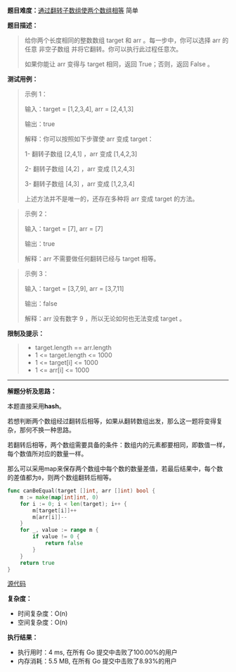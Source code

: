 
**题目难度：**[通过翻转子数组使两个数组相等](https://leetcode.cn/problems/make-two-arrays-equal-by-reversing-sub-arrays/) 简单

**题目描述：**

> 给你两个长度相同的整数数组 target 和 arr 。每一步中，你可以选择 arr 的任意 非空子数组 并将它翻转。你可以执行此过程任意次。
>
> 如果你能让 arr 变得与 target 相同，返回 True；否则，返回 False 。

**测试用例：**

 
> 示例 1：
>
> 输入：target = [1,2,3,4], arr = [2,4,1,3]
> 
> 输出：true
> 
> 解释：你可以按照如下步骤使 arr 变成 target：
> 
> 1- 翻转子数组 [2,4,1] ，arr 变成 [1,4,2,3]
> 
> 2- 翻转子数组 [4,2] ，arr 变成 [1,2,4,3]
> 
> 3- 翻转子数组 [4,3] ，arr 变成 [1,2,3,4]
> 
> 上述方法并不是唯一的，还存在多种将 arr 变成 target 的方法。

> 示例 2：
> 
> 输入：target = [7], arr = [7]
> 
> 输出：true
> 
> 解释：arr 不需要做任何翻转已经与 target 相等。

> 示例 3：
> 
> 输入：target = [3,7,9], arr = [3,7,11]
> 
> 输出：false
> 
> 解释：arr 没有数字 9 ，所以无论如何也无法变成 target 。

**限制及提示：**
> - target.length == arr.length
> - 1 <= target.length <= 1000
> - 1 <= target[i] <= 1000
> - 1 <= arr[i] <= 1000


---
**解题分析及思路：**

本题直接采用**hash**。

若想判断两个数组经过翻转后相等，如果从翻转数组出发，那么这一题将变得复杂，那何不换一种思路。

若翻转后相等，两个数组需要具备的条件：数组内的元素都要相同，即数值一样，每个数值所对应的数量一样。

那么可以采用map来保存两个数组中每个数的数量差值，若最后结果中，每个数的差值都为`0`，则两个数组翻转后相等。

```go
func canBeEqual(target []int, arr []int) bool {
	m := make(map[int]int, 0)
	for i := 0; i < len(target); i++ {
		m[target[i]]++
		m[arr[i]]--
	}
	for _, value := range m {
		if value != 0 {
			return false
		}
	}
	return true
}
```



[源代码](https://github.com/lomtom/algorithm-go/blob/main/leetcode/1460通过翻转子数组使两个数组相等_test.go)

**复杂度：**
- 时间复杂度：O(n)
- 空间复杂度：O(n)

**执行结果：**

- 执行用时：4 ms, 在所有 Go 提交中击败了100.00%的用户
- 内存消耗：5.5 MB, 在所有 Go 提交中击败了8.93%的用户